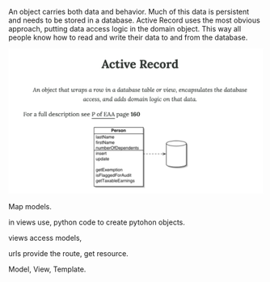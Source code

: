 An object carries both data and behavior. Much of this data is persistent and needs to be stored in a database. Active Record uses the most obvious approach, putting data access logic in the domain object. This way all people know how to read and write their data to and from the database.

![Alt text](image.png)

Map models. 

in views use, python code to create pytohon objects. 

views access models,

urls provide the route, get resource.

Model, View, Template.

